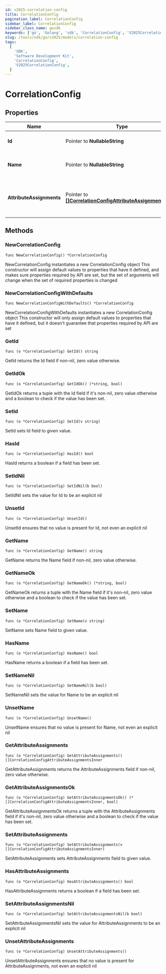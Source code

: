 ```yaml
---
id: v2025-correlation-config
title: CorrelationConfig
pagination_label: CorrelationConfig
sidebar_label: CorrelationConfig
sidebar_class_name: gosdk
keywords: ['go', 'Golang', 'sdk', 'CorrelationConfig', 'V2025CorrelationConfig']
slug: /tools/sdk/go/v2025/models/correlation-config
tags:
  [
    'SDK',
    'Software Development Kit',
    'CorrelationConfig',
    'V2025CorrelationConfig',
  ]
---
```


# CorrelationConfig

## Properties

| Name | Type | Description | Notes |
| --- | --- | --- | --- |
| **Id** | Pointer to **NullableString** | The ID of the correlation configuration. | [optional] |
| **Name** | Pointer to **NullableString** | The name of the correlation configuration. | [optional] |
| **AttributeAssignments** | Pointer to [**[]CorrelationConfigAttributeAssignmentsInner**](correlation-config-attribute-assignments-inner) | The list of attribute assignments of the correlation configuration. | [optional] |

## Methods

### NewCorrelationConfig

`func NewCorrelationConfig() *CorrelationConfig`

NewCorrelationConfig instantiates a new CorrelationConfig object This constructor will assign default values to properties that have it defined, and makes sure properties required by API are set, but the set of arguments will change when the set of required properties is changed

### NewCorrelationConfigWithDefaults

`func NewCorrelationConfigWithDefaults() *CorrelationConfig`

NewCorrelationConfigWithDefaults instantiates a new CorrelationConfig object This constructor will only assign default values to properties that have it defined, but it doesn't guarantee that properties required by API are set

### GetId

`func (o *CorrelationConfig) GetId() string`

GetId returns the Id field if non-nil, zero value otherwise.

### GetIdOk

`func (o *CorrelationConfig) GetIdOk() (*string, bool)`

GetIdOk returns a tuple with the Id field if it's non-nil, zero value otherwise and a boolean to check if the value has been set.

### SetId

`func (o *CorrelationConfig) SetId(v string)`

SetId sets Id field to given value.

### HasId

`func (o *CorrelationConfig) HasId() bool`

HasId returns a boolean if a field has been set.

### SetIdNil

`func (o *CorrelationConfig) SetIdNil(b bool)`

SetIdNil sets the value for Id to be an explicit nil

### UnsetId

`func (o *CorrelationConfig) UnsetId()`

UnsetId ensures that no value is present for Id, not even an explicit nil

### GetName

`func (o *CorrelationConfig) GetName() string`

GetName returns the Name field if non-nil, zero value otherwise.

### GetNameOk

`func (o *CorrelationConfig) GetNameOk() (*string, bool)`

GetNameOk returns a tuple with the Name field if it's non-nil, zero value otherwise and a boolean to check if the value has been set.

### SetName

`func (o *CorrelationConfig) SetName(v string)`

SetName sets Name field to given value.

### HasName

`func (o *CorrelationConfig) HasName() bool`

HasName returns a boolean if a field has been set.

### SetNameNil

`func (o *CorrelationConfig) SetNameNil(b bool)`

SetNameNil sets the value for Name to be an explicit nil

### UnsetName

`func (o *CorrelationConfig) UnsetName()`

UnsetName ensures that no value is present for Name, not even an explicit nil

### GetAttributeAssignments

`func (o *CorrelationConfig) GetAttributeAssignments() []CorrelationConfigAttributeAssignmentsInner`

GetAttributeAssignments returns the AttributeAssignments field if non-nil, zero value otherwise.

### GetAttributeAssignmentsOk

`func (o *CorrelationConfig) GetAttributeAssignmentsOk() (*[]CorrelationConfigAttributeAssignmentsInner, bool)`

GetAttributeAssignmentsOk returns a tuple with the AttributeAssignments field if it's non-nil, zero value otherwise and a boolean to check if the value has been set.

### SetAttributeAssignments

`func (o *CorrelationConfig) SetAttributeAssignments(v []CorrelationConfigAttributeAssignmentsInner)`

SetAttributeAssignments sets AttributeAssignments field to given value.

### HasAttributeAssignments

`func (o *CorrelationConfig) HasAttributeAssignments() bool`

HasAttributeAssignments returns a boolean if a field has been set.

### SetAttributeAssignmentsNil

`func (o *CorrelationConfig) SetAttributeAssignmentsNil(b bool)`

SetAttributeAssignmentsNil sets the value for AttributeAssignments to be an explicit nil

### UnsetAttributeAssignments

`func (o *CorrelationConfig) UnsetAttributeAssignments()`

UnsetAttributeAssignments ensures that no value is present for AttributeAssignments, not even an explicit nil
